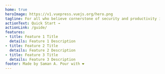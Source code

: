 ```yaml
---
home: true
heroImage: https://v1.vuepress.vuejs.org/hero.png
tagline: For all who believe cornerstone of security and productivity is updated software!
actionText: Quick Start →
actionLink: /guide/
features:
- title: Feature 1 Title
  details: Feature 1 Description
- title: Feature 2 Title
  details: Feature 2 Description
- title: Feature 3 Title
  details: Feature 3 Description
footer: Made by Saman A. Pour with ❤️
---
```

